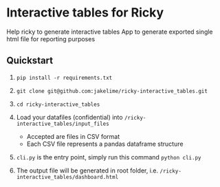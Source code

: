 # Interactive tables for Ricky

Help ricky to generate interactive tables
App to generate exported single html file for reporting purposes

## Quickstart

1. `pip install -r requirements.txt`
1. `git clone git@github.com:jakelime/ricky-interactive_tables.git`
1. `cd ricky-interactive_tables`
1. Load your datafiles (confidential) into `/ricky-interactive_tables/input_files`

   - Accepted are files in CSV format
   - Each CSV file represents a pandas dataframe structure

1. `cli.py` is the entry point, simply run this command `python cli.py`
1. The output file will be generated in root folder, i.e. `/ricky-interactive_tables/dashboard.html`
